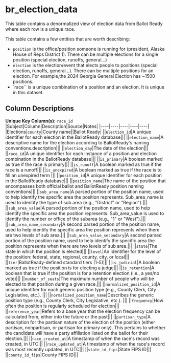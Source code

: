 # br_election_data

This table contains a denormalized view of election data from Ballot Ready where each row is a unique race.

This table contains a few entities that are worth describing:

- `position` is the office/position someone is running for (president, Alaska House of Reps District 1). There can be multiple elections for a single position (special election, runoffs, general...)
- `election` is the election/event that elects people to positions (special election, runoffs, general...). There can be multiple positions for an election. For example,the 2024 Georgia General Election has ~1500 positions.
- `race`` is a unique combination of a position and an election. It is unique in this dataset.

## Column Descriptions

**Unique Key Column(s):** `race_id`
|Subject|Column|Description|Source|Notes|
|----|----|----|----|----|
|Elections|`county`|County name||Ballot Ready|
||`election_id`|A unique identifier for each election in the BallotReady database|||
||`election_name`|A descriptive name for the election according to BallotReady's naming conventions.description|||
||`election_day`|The date of the election|||
||`race_id`|A unique identifier for each instance of a position and election combination in the BallotReady database|||
||`is_primary`|A boolean marked as true if the race is primary|||
||`is_runoff`|A boolean marked as true if the race is a runoff|||
||`is_unexpired`|A boolean marked as true if the race is to fill an unexpired term |||
||`position_id`|A unique identifier for each position in the BallotReady database|||
||`position_name`|The name of the position that encompasses both official ballot and BallotReady position naming conventions|||
||`sub_area_name`|A parsed portion of the position name, used to help identify the specific area the position represents. Sub_area_name is used to identify the type of sub area (e.g., "District" or "Region").|||
||`sub_area_value`|A parsed portion of the position name, used to help identify the specific area the position represents. Sub_area_value is used to identify the number or office of the subarea (e.g., "1" or "West").|||
||`sub_area_name_secondary`|A second parsed portion of the position name, used to help identify the specific area the position represents when there are two levels of sub area.|||
||`sub_area_value_secondary`|A second parsed portion of the position name, used to help identify the specific area the position represents when there are two levels of sub area.|||
||`state`|The state in which the position is elected|||
||`level`|An identifier for the level of the position: federal, state, regional, county, city, or local|||
||`tier`|BallotReady-defined standard tiers (1-5)|||
||`is_judicial`|A boolean marked as true if the position is for electing a judge|||
||`is_retention`|A boolean that is true if the position is for a retention election (i.e., a yes/no vote)|||
||`number_of_seats`|The maximum number of people who will be elected to that position during a given race.|||
||`normalized_position_id`|A unique identifier for each generic position type (e.g., County Clerk, City Legislative, etc.). |||
||`normalized_position_name`|Describes the generic position type (e.g., County Clerk, City Legislative, etc.). |||
||`frequency`|How often the position is regularly scheduled for election|||
||`reference_year`|Refers to a base year that the election frequency can be calculated from, either into the future or the past|||
||`partisan_type`|A description for the partisan nature of the election of the position (either partisan, nonpartisan, or partisan for primary only). This pertains to whether the candidate will have a party affiliation listed on the ballot for their election.|||
||`race_created_at`|A timestamp of when the race's record was created, in UTC|||
||`race_updated_at`|A timestamp of when the race's record was most recently updated, in UTC|||
||`state_id_fips`|State FIPS ID|||
||`county_id_fips`|County FIPS ID|||
